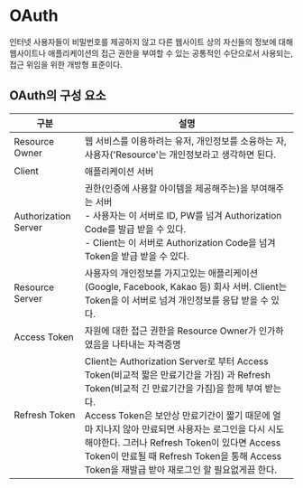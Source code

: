 # OAuth
인터넷 사용자들이 비밀번호를 제공하지 않고 다른 웹사이트 상의 자신들의 정보에 대해 웹사이트나 애플리케이션의 접근 권한을 부여할 수 있는 공통적인 수단으로서 사용되는, 접근 위임을 위한 개방형 표준이다.

## OAuth의 구성 요소
|구분|설명|
|-----|-----|
|Resource Owner|웹 서비스를 이용하려는 유저, 개인정보를 소융하는 자, 사용자('Resource'는 개인정보라고 생각하면 된다.|
|Client|애플리케이션 서버|
|Authorization Server|권한(인증에 사용할 아이템을 제공해주는)을 부여해주는 서버<br> - 사용자는 이 서버로 ID, PW를 넘겨 Authorization Code를 발급 받을 수 있다.<br> - Client는 이 서버로 Authorization Code을 넘겨 Token을 받급 받을 수 있다.|
|Resource Server|사용자의 개인정보를 가지고있는 애플리케이션 (Google, Facebook, Kakao 등) 회사 서버. Client는 Token을 이 서버로 넘겨 개인정보를 응답 받을 수 있다.|
|Access Token|자원에 대한 접근 권한을 Resource Owner가 인가하였음을 나타내는 자격증명|
|Refresh Token|Client는 Authorization Server로 부터 Access Token(비교적 짧은 만료기간을 가짐) 과 Refresh Token(비교적 긴 만료기간을 가짐)을 함께 부여 받는다.<br> Access Token은 보안상 만료기간이 짧기 때문에 얼마 지나지 않아 만료되면 사용자는 로그인을 다시 시도해야한다. 그러나 Refresh Token이 있다면 Access Token이 만료될 때 Refresh Token을 통해 Access Token을 재발급 받아 재로그인 할 필요없게끔 한다.|